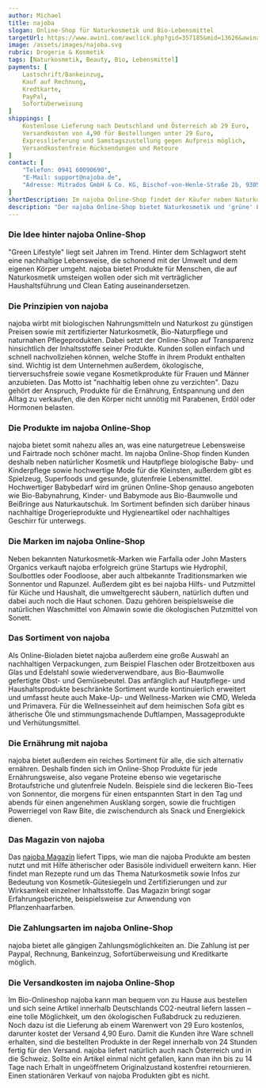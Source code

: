 ```yaml
---
author: Michael
title: najoba
slogan: Online-Shop für Naturkosmetik und Bio-Lebensmittel
targetUrl: https://www.awin1.com/awclick.php?gid=357185&mid=13626&awinaffid=731132&linkid=2340019&clickref=
image: /assets/images/najoba.svg
rubric: Drogerie & Kosmetik
tags: [Naturkosmetik, Beauty, Bio, Lebensmittel]
payments: [
    Lastschrift/Bankeinzug,
    Kauf auf Rechnung,
    Kredtkarte,
    PayPal,
    Sofortüberweisung
]
shippings: [
    Kostenlose Lieferung nach Deutschland und Österreich ab 29 Euro,
    Versandkosten von 4,90 für Bestellungen unter 29 Euro,
    Expresslieferung und Samstagszustellung gegen Aufpreis möglich,
    Versandkostenfreie Rücksendungen und Retoure
]
contact: [
    "Telefon: 0941 60090690", 
    "E-Mail: support@najoba.de",
    "Adresse: Mitrados GmbH & Co. KG, Bischof-von-Henle-Straße 2b, 93051 Regensburg"
]
shortDescription: Im najoba Online-Shop findet der Käufer neben Naturkosmetik-Produkten, Bio-Lebensmittels, Mode- und Haulhaltsartikeln alles rund um den Green Lifestyle
description: "Der najoba Online-Shop bietet Naturkosmetik und 'grüne' Lifestyle-Produkte wie Bekleidung für Damen, Babys und Kinder sowie Schuhe und Haushaltsartikel. Zu den Topmarken des Händlers gehören unter anderem Primavera, Logona Naturkosmetik und Weleda. najoba informiert auf der Seite seines Online-Shops außerdem über alternative Ernährungsformen und empfiehlt passende Produkte für die vegane, laktosefreie sowie glutenfreie Ernährung."
---
```


### Die Idee hinter najoba Online-Shop

"Green Lifestyle" liegt seit Jahren im Trend. Hinter dem Schlagwort steht eine nachhaltige Lebensweise, die schonend mit der Umwelt und dem eigenen Körper umgeht. najoba bietet Produkte für Menschen, die auf Naturkosmetik umsteigen wollen oder sich mit verträglicher Haushaltsführung und Clean Eating auseinandersetzen.

### Die Prinzipien von najoba

najoba wirbt mit biologischen Nahrungsmitteln und Naturkost zu günstigen Preisen sowie mit zertifizierter Naturkosmetik, Bio-Naturpflege und naturnahen Pflegeprodukten. Dabei setzt der Online-Shop auf Transparenz hinsichtlich der Inhaltsstoffe seiner Produkte. Kunden sollen einfach und schnell nachvollziehen können, welche Stoffe in ihrem Produkt enthalten sind. Wichtig ist dem Unternehmen außerdem, ökologische, tierversuchsfreie sowie vegane Kosmetikprodukte für Frauen und Männer anzubieten. Das Motto ist "nachhaltig leben ohne zu verzichten". Dazu gehört der Anspruch, Produkte für die Ernährung, Entspannung und den Alltag zu verkaufen, die den Körper nicht unnötig mit Parabenen, Erdöl oder Hormonen belasten.

### Die Produkte im najoba Online-Shop

najoba bietet somit nahezu alles an, was eine naturgetreue Lebensweise und Fairtrade noch schöner macht. Im najoba Online-Shop finden Kunden deshalb neben natürlicher Kosmetik und Hautpflege biologische Baby- und Kinderpflege sowie hochwertige Mode für die Kleinsten, außerdem gibt es Spielzeug, Superfoods und gesunde, glutenfreie Lebensmittel. Hochwertiger Babybedarf wird im grünen Online-Shop genauso angeboten wie Bio-Babynahrung, Kinder- und Babymode aus Bio-Baumwolle und Beißringe aus Naturkautschuk. Im Sortiment befinden sich darüber hinaus nachhaltige Drogerieprodukte und Hygieneartikel oder nachhaltiges Geschirr für unterwegs.

### Die Marken im najoba Online-Shop

Neben bekannten Naturkosmetik-Marken wie Farfalla oder John Masters Organics verkauft najoba erfolgreich grüne Startups wie Hydrophil, Soulbottles oder Foodloose, aber auch altbekannte Traditionsmarken wie Sonnentor und Rapunzel. Außerdem gibt es bei najoba Hilfs- und Putzmittel für Küche und Haushalt, die umweltgerecht säubern, natürlich duften und dabei auch noch die Haut schonen. Dazu gehören beispielsweise die natürlichen Waschmittel von Almawin sowie die ökologischen Putzmittel von Sonett.

### Das Sortiment von najoba

Als Online-Bioladen bietet najoba außerdem eine große Auswahl an nachhaltigen Verpackungen, zum Beispiel Flaschen oder Brotzeitboxen aus Glas und Edelstahl sowie wiederverwendbare, aus Bio-Baumwolle gefertigte Obst- und Gemüsebeutel. Das anfänglich auf Hautpflege- und Haushaltsprodukte beschränkte Sortiment wurde kontinuierlich erweitert und umfasst heute auch Make-Up- und Wellness-Marken wie CMD, Weleda und Primavera. Für die Wellnesseinheit auf dem heimischen Sofa gibt es ätherische Öle und stimmungsmachende Duftlampen, Massageprodukte und Verhütungsmittel.

### Die Ernährung mit najoba

najoba bietet außerdem ein reiches Sortiment für alle, die sich alternativ ernähren. Deshalb finden sich im Online-Shop Produkte für jede Ernährungsweise, also vegane Proteine ebenso wie vegetarische Brotaufstriche und glutenfreie Nudeln. Beispiele sind die leckeren Bio-Tees von Sonnentor, die morgens für einen entspannten Start in den Tag und abends für einen angenehmen Ausklang sorgen, sowie die fruchtigen Powerriegel von Raw Bite, die zwischendurch als Snack und Energiekick dienen.

### Das Magazin von najoba

Das <a href="https://www.najoba.de/magazin/" target="_blank">najoba Magazin</a> liefert Tipps, wie man die najoba Produkte am besten nutzt und mit Hilfe ätherischer oder Basisöle individuell erweitern kann. Hier findet man Rezepte rund um das Thema Naturkosmetik sowie Infos zur Bedeutung von Kosmetik-Gütesiegeln und Zertifizierungen und zur Wirksamkeit einzelner Inhaltsstoffe. Das Magazin bringt sogar Erfahrungsberichte, beispielsweise zur Anwendung von Pflanzenhaarfarben.

### Die Zahlungsarten im najoba Online-Shop

najoba bietet alle gängigen Zahlungsmöglichkeiten an. Die Zahlung ist per Paypal, Rechnung, Bankeinzug, Sofortüberweisung und Kreditkarte möglich.
### Die Versandkosten im najoba Online-Shop

Im Bio-Onlineshop najoba kann man bequem von zu Hause aus bestellen und sich seine Artikel innerhalb Deutschlands CO2-neutral liefern lassen – eine tolle Möglichkeit, um den ökologischen Fußabdruck zu reduzieren. Noch dazu ist die Lieferung ab einem Warenwert von 29 Euro kostenlos, darunter kostet der Versand 4,90 Euro. Damit die Kunden ihre Ware schnell erhalten, sind die bestellten Produkte in der Regel innerhalb von 24 Stunden fertig für den Versand. najoba liefert natürlich auch nach Österreich und in die Schweiz. Sollte ein Artikel einmal nicht gefallen, kann man ihn bis zu 14 Tage nach Erhalt in ungeöffnetem Originalzustand kostenfrei retournieren. Einen stationären Verkauf von najoba Produkten gibt es nicht.